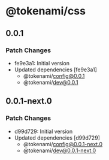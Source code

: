 # @tokenami/css

## 0.0.1

### Patch Changes

- fe9e3a1: Initial version
- Updated dependencies [fe9e3a1]
  - @tokenami/config@0.0.1
  - @tokenami/dev@0.0.1

## 0.0.1-next.0

### Patch Changes

- d99d729: Initial version
- Updated dependencies [d99d729]
  - @tokenami/config@0.0.1-next.0
  - @tokenami/dev@0.0.1-next.0
